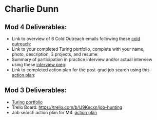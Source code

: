 # Charlie Dunn

## Mod 4 Deliverables:
* Link to overview of 6 Cold Outreach emails following these [cold outreach](https://gist.github.com/dunncl15/0c028f7483efcfb117c67a4d48e4bee2):
* Link to your completed Turing portfolio, complete with your name, photo, description, 3 projects, and resume: 
* Summary of participation in practice interview and/or actual interview using these [interview prep](https://gist.github.com/dunncl15/3d9e87f2e1be51a905ab5b5620faffec):
* Link to completed action plan for the post-grad job search using this [action plan](https://gist.github.com/dunncl15/d578f14b2ee21dfa67fcecef525d5131):

## Mod 3 Deliverables:

* [Turing portfolio](https://www.turing.io/alumni/charlie-dunn)
* Trello Board: https://trello.com/b/IJ9Kecxn/job-hunting
* Job search action plan for M4: [action plan](https://gist.github.com/dunncl15/56ff5e0bb87d76c52351690cf19387ba)
